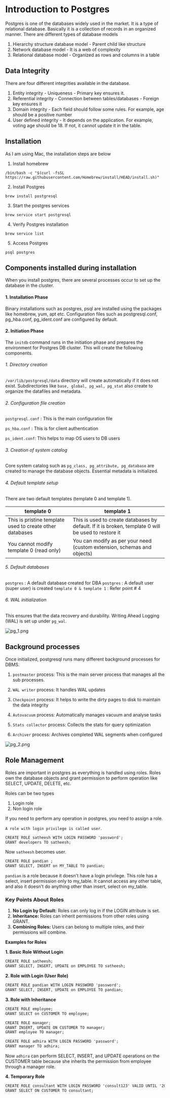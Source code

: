 # Introduction to Postgres

Postgres is one of the databases widely used in the market. It is a type of relational database.
Basically it is a collection of records in an organized manner.
There are different types of database models

1. Hierarchy structure database model - Parent child like structure
2. Network database model - It is a web of complexity 
3. Relational database model - Organized as rows and columns in a table

## Data Integrity

There are four different integrities available in the database.

1. Entity integrity - Uniqueness - Primary key ensures it.
2. Referential integrity - Connection between tables/databases - Foreign key ensures it
3. Domain integrity - Each field should follow some rules. For example, age should be a positive number
4. User defined integrity - It depends on the application. For example, voting age should be 18. If not, it cannot update it in the table.


## Installation

As I am using Mac, the installation steps are below

1. Install homebrew

```/bin/bash -c "$(curl -fsSL https://raw.githubusercontent.com/Homebrew/install/HEAD/install.sh)"```

2. Install Postgres

```brew install postgresql```

3. Start the postgres services

```brew service start postgresql```

4. Verify Postgres installation

```brew service list```

5. Access Postgres

```psql postgres```

## Components installed during installation

When you install postgres, there are several processes occur to set up the database in the cluster.

#### 1. Installation Phase

Binary installations such as postgres, psql are installed using the packages like homebrew, yum, apt etc.
Configuration files such as postgresql.conf, pg_hba.conf, pg_ident.conf are configured by default.


#### 2. Initiation Phase

The `initdb` command runs in the initiation phase and prepares the environment for Postgres DB cluster. This will create
the following components.

###### 1. Directory creation

`/var/lib/postgresql/data` directory will create automatically if it does not exist. Subdirectories like `base, global, pg_wal,
pg_stat` also create to organize the datafiles and metadata.

###### 2. Configuration file creation

`postgresql.conf` : This is the main configuration file

`ps_hba.conf` : This is for client authentication

`ps_ident.conf`: This helps to map OS users to DB users

###### 3. Creation of system catalog

Core system catalog such as `pg_class, pg_attribute, pg_database` are created to manage the database objects.
Essential metadata is initialized.

###### 4. Default template setup

There are two default templates (template 0 and template 1). 

| **template 0**                                           | **template 1**                                                                                      |
|----------------------------------------------------------|-----------------------------------------------------------------------------------------------------|
| This is pristine template used to create other databases | This is used to create databases by default. If it is broken, template 0 will be used to restore it |
| You cannot modify template 0 (read only)                 | You can modify as per your need (custom extension, schemas and objects)                             |

###### 5. Default databases

`postgres` : A default database created for DBA
`postgres` : A default user (super user) is created
`template 0 & template 1` : Refer point # 4


###### 6. WAL initialization

This ensures that the data recovery and durability. Writing Ahead Logging (WAL) is set up under `pg_wal`.

![pg_1.png](../assets/pg_1.png)


## Background processes


Once initialized, postgresql runs many different background processes for DBMS.

1. `postmaster` process: This is the main server process that manages all the sub processes.

2. `WAL writer` process: It handles WAL updates

3. `Checkpoint` process: It helps to write the dirty pages to disk to maintain the data integrity

4. `Autovacuum` process: Automatically manages vacuum and analyse tasks

5. `Stats collector` process: Collects the stats for query optimization

6. `Archiver` process: Archives completed WAL segments when configured


![pg_2.png](../assets/pg_2.png)

## Role Management

Roles are important in postgres as everything is handled using roles.
Roles own the database objects and grant permission to perform operation like SELECT, UPDATE, DELETE, etc.

Roles can be two types

1. Login role
2. Non login role

If you need to perform any operation in postgres, you need to assign a role. 

`A role with login privilege is called user`. 

```html
CREATE ROLE satheesh WITH LOGIN PASSWORD 'password';
GRANT developers TO satheesh;
```

Now `satheesh` becomes user.

```html
CREATE ROLE pandian ;
GRANT SELECT, INSERT on MY_TABLE TO pandian;
```

`pandian` is a role because it doesn't have a login privilege. This role has a select, insert permission only to my_table.
It cannot access any other table, and also it doesn't do anything other than insert, select on my_table.

### Key Points About Roles

1. **No Login by Default:** Roles can only log in if the LOGIN attribute is set.
2. **Inheritance:** Roles can inherit permissions from other roles using GRANT. 
3. **Combining Roles:** Users can belong to multiple roles, and their permissions will combine.


**Examples for Roles**

**1. Basic Role Without Login**

```html
CREATE ROLE satheesh;
GRANT SELECT, INSERT, UPDATE on EMPLOYEE TO satheesh;
```

**2. Role with Login (User Role)**

```html
CREATE ROLE pandian WITH LOGIN PASSWORD 'password';
GRANT SELECT, INSERT, UPDATE on EMPLOYEE TO pandian;
```

**3. Role with Inheritance**

```html
CREATE ROLE employee;
GRANT SELECT on CUSTOMER TO employee;

CREATE ROLE manager;
GRANT INSERT, UPDATE ON CUSTOMER TO manager;
GRANT employee TO manager;

CREATE ROLE adhira WITH LOGIN PASSWORD 'password';
GRANT manager TO adhira;
```

Now `adhira` can perform SELECT, INSERT,
and UPDATE operations on the CUSTOMER table because she inherits the permission from employee through a manager role.

**4. Temporary Role**

```html
CREATE ROLE consultant WITH LOGIN PASSWORD 'consult123' VALID UNTIL '2025-12-31';
GRANT SELECT ON CUSTOMER TO consultant;
```

